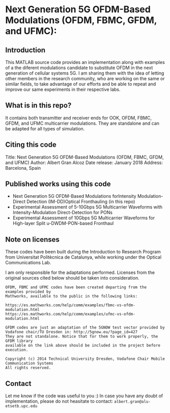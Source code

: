 
# Next Generation 5G OFDM-Based Modulations (OFDM, FBMC, GFDM, and UFMC):

 ## Introduction
 This MATLAB source code provides an implementation along with examples
 of a the diferent modulations candidate to substitute OFDM in the next 
 generation of cellular systems 5G. I am sharing them with the idea of 
 letting other members in the research community, who are working on the 
 same or similar fields, to take advantage of our efforts and be able to 
 repeat and improve our same experiments in their respective labs. 

 ## What is in this repo?
 It contains both transmitter and receiver ends for OOK, OFDM, FBMC, GFDM,
 and UFMC multicarrier modulations. They are standalone and can be adapted 
 for all types of simulation.

 ## Citing this code
 Title: Next Generation 5G OFDM-Based Modulations (OFDM, FBMC, GFDM, and UFMC)
 Author: Albert Gran Alcoz
 Date release: January 2018
 Address: Barcelona, Spain

 ## Published works using this code
 - Next Generation 5G OFDM-Based Modulations forIntensity Modulation-Direct Detection (IM-DD)Optical Fronthauling (in this repo)
 - Experimental Assessment of 5-10Gbps 5G Multicarrier Waveforms with Intensity-Modulation Direct-Detection for PONs
 - Experimental Assessment of 10Gbps 5G Multicarrier Waveforms for High-layer Split u-DWDM-PON-based Fronthaul 

 ## Note on licenses
 These codes have been built during the Introduction to Research Program from Universitat Politècnica
 de Catalunya, while working under the Optical Communications Lab. 

 I am only responsible for the adaptations performed. Licenses from the original 
 sources cited below should be taken into consideration. 

	OFDM, FBMC and UFMC codes have been created departing from the examples provided by 
	Mathworks, available to the public in the following links: 

	https://es.mathworks.com/help/comm/examples/fbmc-vs-ofdm-modulation.html
	https://es.mathworks.com/help/comm/examples/ufmc-vs-ofdm-modulation.html

	GFDM codes are just an adaptation of the 5GNOW test vector provided by
	Vodafone chair/TU Dresden in: http://5gnow.eu/?page_id=427
	They are not standalone. Notice that for them to work properly, the GFDM library 
	available on the link above should be included in the project before execution.
 
	Copyright (c) 2014 Technical University Dresden, Vodafone Chair Mobile Communication Systems
	All rights reserved.

 ## Contact
 Let me know if the code was useful to you :)
 In case you have any doubt of implementation, please do not heasitate to contact:
 `albert.gran@alu-etsetb.upc.edu`
